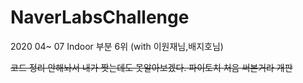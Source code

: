 # NaverLabsChallenge

2020 04~ 07 
Indoor 부분 6위 (with 이원재님,배지호님)

~~코드 정리 안해놔서 내가 짯는데도 못알아보겠다. 파이토치 처음 써본거라 개판~~
